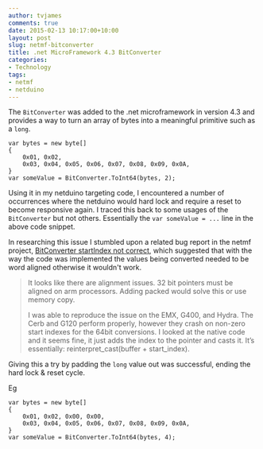 ```yaml
---
author: tvjames
comments: true
date: 2015-02-13 10:17:00+10:00
layout: post
slug: netmf-bitconverter
title: .net MicroFramework 4.3 BitConverter
categories:
- Technology
tags:
- netmf
- netduino
---
```


The ```BitConverter``` was added to the .net microframework in version 4.3 and provides a way to turn an array of bytes into a meaningful primitive such as a ```long```. 

```
var bytes = new byte[] 
{
    0x01, 0x02,
    0x03, 0x04, 0x05, 0x06, 0x07, 0x08, 0x09, 0x0A,
}
var someValue = BitConverter.ToInt64(bytes, 2);
```

Using it in my netduino targeting code, I encountered a number of occurrences where the netduino would hard lock and require a reset to become responsive again. I traced this back to some usages of the ```BitConverter``` but not others. Essentially the ```var someValue = ...``` line in the above code snippet. 

In researching this issue I stumbled upon a related bug report in the netmf project, [BitConverter startIndex not correct](https://netmf.codeplex.com/workitem/2288), which suggested that with the way the code was implemented the values being converted needed to be word aligned otherwise it wouldn't work. 

> It looks like there are alignment issues. 32 bit pointers must be aligned on arm processors. Adding packed would solve this or use memory copy.
> 
> I was able to reproduce the issue on the EMX, G400, and Hydra. The Cerb and G120 perform properly, however they crash on non-zero start indexes for the 64bit conversions. I looked at the native code and it seems fine, it just adds the index to the pointer and casts it. It’s essentially: reinterpret_cast<int>(buffer + start_index). 

Giving this a try by padding the ```long``` value out was successful, ending the hard lock & reset cycle. 

Eg
```
var bytes = new byte[] 
{
    0x01, 0x02, 0x00, 0x00, 
    0x03, 0x04, 0x05, 0x06, 0x07, 0x08, 0x09, 0x0A,
}
var someValue = BitConverter.ToInt64(bytes, 4);
```


